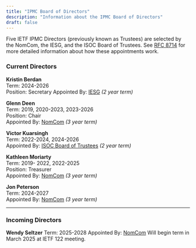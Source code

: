 ```yaml
---
title: "IPMC Board of Directors"
description: "Information about the IPMC Board of Directors"
draft: false
---
```


Five IETF IPMC Directors (previously known as Trustees) are selected by the NomCom, the IESG, and the ISOC Board of Trustees. See [RFC 8714](https://tools.ietf.org/html/rfc8714) for more detailed information about how these appointments work.

### Current Directors

**Kristin Berdan**  
Term: 2024-2026  
Position: Secretary
Appointed By: [IESG](https://mailarchive.ietf.org/arch/msg/ietf-announce/frCOSmyP78jmz_4nFnnUHqU439o/) *(2 year term)*

**Glenn Deen**  
Term: 2019, 2020-2023, 2023-2026  
Position: Chair  
Appointed By: [NomCom](https://mailarchive.ietf.org/arch/msg/ietf-announce/PxcaDGzIOzpGo1l8yxc_U-jA40M/) *(3 year term)*

**Victor Kuarsingh**  
Term: 2022-2024, 2024-2026  
Appointed By: [ISOC Board of Trustees](https://www.internetsociety.org/board-of-trustees/minutes/181/) *(2 year term)*

**Kathleen Moriarty**  
Term:  2019- 2022, 2022-2025  
Position: Treasurer  
Appointed By: [NomCom](https://mailarchive.ietf.org/arch/msg/ietf-announce/FN98CFV-FL2zNjI6623J2M_EoKo/) *(3 year term)*

**Jon Peterson**  
Term: 2024-2027  
Appointed By: [NomCom](https://mailarchive.ietf.org/arch/msg/ietf-announce/QkoQCwiSbsD5EpjInm0B-ytpDRI/) *(3 year term)*

---

### Incoming Directors

**Wendy Seltzer**
Term: 2025-2028
Appointed By: [NomCom](https://mailarchive.ietf.org/arch/msg/ietf-announce/0MOtcjEcX0sh8zFhi4SRfOg1u-8/)
Will begin term in March 2025 at IETF 122 meeting.
